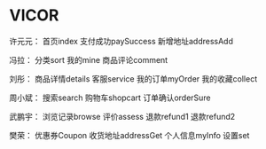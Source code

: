 # VICOR

许元元：
    首页index
    支付成功paySuccess
    新增地址addressAdd


冯拉：
    分类sort
    我的mine
    商品评论comment

刘彤：
    商品详情details
    客服service
    我的订单myOrder
    我的收藏collect


周小斌：
    搜索search
    购物车shopcart
    订单确认orderSure

武鹏宇：
    浏览记录browse
    评价assess
    退款refund1
    退款refund2


樊荣：
    优惠券Coupon
    收货地址addressGet
    个人信息myInfo
    设置set
